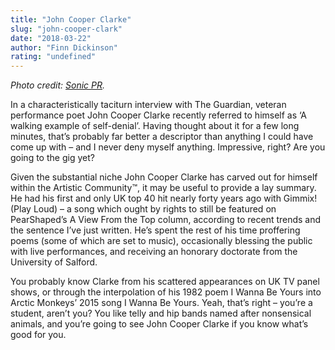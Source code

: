 ```yaml
---
title: "John Cooper Clarke"
slug: "john-cooper-clark"
date: "2018-03-22"
author: "Finn Dickinson"
rating: "undefined"
---
```


_Photo credit: [Sonic PR](http://sonicpr.co.uk/artists/john-cooper-clarke/)._

In a characteristically taciturn interview with The Guardian, veteran performance poet John Cooper Clarke recently referred to himself as ‘A walking example of self-denial’. Having thought about it for a few long minutes, that’s probably far better a descriptor than anything I could have come up with – and I never deny myself anything. Impressive, right? Are you going to the gig yet?

Given the substantial niche John Cooper Clarke has carved out for himself within the Artistic Community™, it may be useful to provide a lay summary. He had his first and only UK top 40 hit nearly forty years ago with Gimmix! (Play Loud) – a song which ought by rights to still be featured on PearShaped’s A View From the Top column, according to recent trends and the sentence I’ve just written. He’s spent the rest of his time proffering poems (some of which are set to music), occasionally blessing the public with live performances, and receiving an honorary doctorate from the University of Salford.

You probably know Clarke from his scattered appearances on UK TV panel shows, or through the interpolation of his 1982 poem I Wanna Be Yours into Arctic Monkeys’ 2015 song I Wanna Be Yours. Yeah, that’s right – you’re a student, aren’t you? You like telly and hip bands named after nonsensical animals, and you’re going to see John Cooper Clarke if you know what’s good for you.
